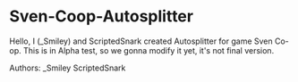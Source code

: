 # Sven-Coop-Autosplitter

Hello, I (_Smiley) and ScriptedSnark created Autosplitter for game Sven Co-op. This is in Alpha test, so we gonna modify it yet, it's not final version.

Authors:
_Smiley
ScriptedSnark
